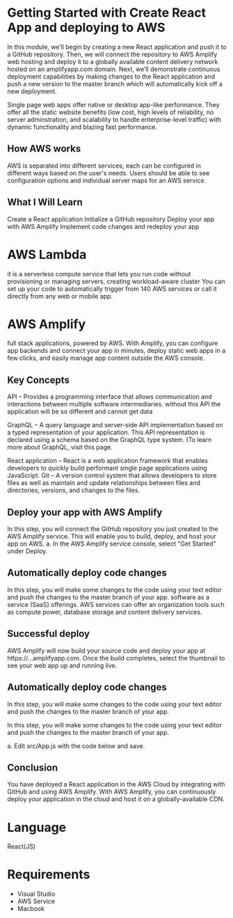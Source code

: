 # Getting Started with Create React App and deploying to AWS

In this module, we’ll begin by creating a new React application and push it to a GitHub repository. Then, we will connect the repository to AWS Amplify web hosting and deploy it to a globally available content delivery network hosted on an amplifyapp.com domain. Next, we’ll demonstrate continuous deployment capabilities by making changes to the React application and push a new version to the master branch which will automatically kick off a new deployment.

Single page web apps offer native or desktop app-like performance. They offer all the static website benefits (low cost, high levels of reliability, no server adminstration, and scalability to handle enterprise-level traffic) with dynamic functionality and blazing fast performance.

## How AWS works
AWS is separated into different services; each can be configured in different ways based on the user's needs. Users should be able to see configuration options and individual server maps for an AWS service.

## What I Will Learn
Create a React application
Initialize a GitHub repository
Deploy your app with AWS Amplify
Implement code changes and redeploy your app

# AWS Lambda 
it is a serverless compute service that lets you run code without provisioning or managing servers, creating workload-aware cluster
You can set up your code to automatically trigger from 140 AWS services or call it directly from any web or mobile app.

# AWS Amplify 
full stack applications, powered by AWS. With Amplify, you can configure app backends and connect your app in minutes, deploy static web apps in a few clicks, and easily manage app content outside the AWS console.


## Key Concepts
API – Provides a programming interface that allows communication and interactions between multiple software intermediaries.
without this API the application will be so different and cannot get data

GraphQL – A query language and server-side API implementation based on a typed representation of your application. This API representation is declared using a schema based on the GraphQL type system. (To learn more about GraphQL, visit this page.

React application – React is a web application framework that enables developers to quickly build performant single page applications using JavaScript.
Git – A version control system that allows developers to store files as well as maintain and update relationships between files and directories, versions, and changes to the files.

## Deploy your app with AWS Amplify
In this step, you will connect the GitHub repository you just created to the AWS Amplify service. This will enable you to build, deploy, and host your app on AWS.
a. In the AWS Amplify service console, select "Get Started" under Deploy.

## Automatically deploy code changes
In this step, you will make some changes to the code using your text editor and push the changes to the master branch of your app.
software as a service (SaaS) offerings. AWS services can offer an organization tools such as compute power, database storage and content delivery services.
## Successful deploy
AWS Amplify will now build your source code and deploy your app at https://...amplifyapp.com.
 Once the build completes, select the thumbnail to see your web app up and running live.
 
## Automatically deploy code changes
In this step, you will make some changes to the code using your text editor and push the changes to the master branch of your app.

In this step, you will make some changes to the code using your text editor and push the changes to the master branch of your app.

a. Edit src/App.js with the code below and save.

 ## Conclusion
You have deployed a React application in the AWS Cloud by integrating with GitHub and using AWS Amplify. With AWS Amplify, you can continuously deploy your application in the cloud and host it on a globally-available CDN.


# Language 
React(JS)

# Requirements
* Visual Studio
* AWS Service
* Macbook



